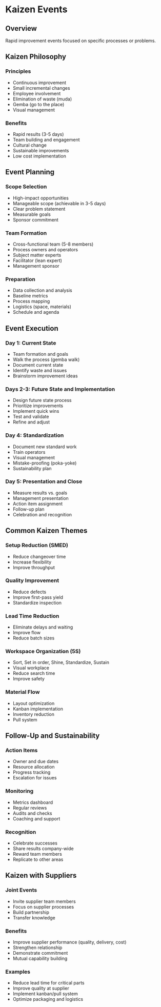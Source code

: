 # Kaizen Events

## Overview

Rapid improvement events focused on specific processes or problems.

## Kaizen Philosophy

### Principles
- Continuous improvement
- Small incremental changes
- Employee involvement
- Elimination of waste (muda)
- Gemba (go to the place)
- Visual management

### Benefits
- Rapid results (3-5 days)
- Team building and engagement
- Cultural change
- Sustainable improvements
- Low cost implementation

## Event Planning

### Scope Selection
- High-impact opportunities
- Manageable scope (achievable in 3-5 days)
- Clear problem statement
- Measurable goals
- Sponsor commitment

### Team Formation
- Cross-functional team (5-8 members)
- Process owners and operators
- Subject matter experts
- Facilitator (lean expert)
- Management sponsor

### Preparation
- Data collection and analysis
- Baseline metrics
- Process mapping
- Logistics (space, materials)
- Schedule and agenda

## Event Execution

### Day 1: Current State
- Team formation and goals
- Walk the process (gemba walk)
- Document current state
- Identify waste and issues
- Brainstorm improvement ideas

### Days 2-3: Future State and Implementation
- Design future state process
- Prioritize improvements
- Implement quick wins
- Test and validate
- Refine and adjust

### Day 4: Standardization
- Document new standard work
- Train operators
- Visual management
- Mistake-proofing (poka-yoke)
- Sustainability plan

### Day 5: Presentation and Close
- Measure results vs. goals
- Management presentation
- Action item assignment
- Follow-up plan
- Celebration and recognition

## Common Kaizen Themes

### Setup Reduction (SMED)
- Reduce changeover time
- Increase flexibility
- Improve throughput

### Quality Improvement
- Reduce defects
- Improve first-pass yield
- Standardize inspection

### Lead Time Reduction
- Eliminate delays and waiting
- Improve flow
- Reduce batch sizes

### Workspace Organization (5S)
- Sort, Set in order, Shine, Standardize, Sustain
- Visual workplace
- Reduce search time
- Improve safety

### Material Flow
- Layout optimization
- Kanban implementation
- Inventory reduction
- Pull system

## Follow-Up and Sustainability

### Action Items
- Owner and due dates
- Resource allocation
- Progress tracking
- Escalation for issues

### Monitoring
- Metrics dashboard
- Regular reviews
- Audits and checks
- Coaching and support

### Recognition
- Celebrate successes
- Share results company-wide
- Reward team members
- Replicate to other areas

## Kaizen with Suppliers

### Joint Events
- Invite supplier team members
- Focus on supplier processes
- Build partnership
- Transfer knowledge

### Benefits
- Improve supplier performance (quality, delivery, cost)
- Strengthen relationship
- Demonstrate commitment
- Mutual capability building

### Examples
- Reduce lead time for critical parts
- Improve quality at supplier
- Implement kanban/pull system
- Optimize packaging and logistics
